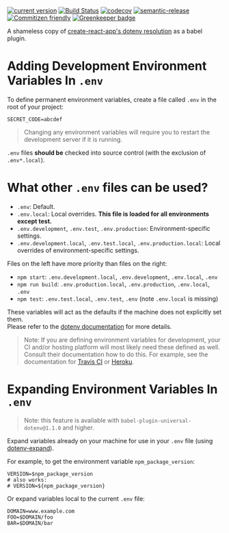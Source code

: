 [![current version](https://img.shields.io/npm/v/babel-plugin-universal-dotenv.svg)](https://www.npmjs.com/package/babel-plugin-universal-dotenv)
[![Build Status](https://travis-ci.org/saiichihashimoto/babel-plugin-universal-dotenv.svg?branch=master)](https://travis-ci.org/saiichihashimoto/babel-plugin-universal-dotenv)
[![codecov](https://codecov.io/gh/saiichihashimoto/babel-plugin-universal-dotenv/branch/master/graph/badge.svg)](https://codecov.io/gh/saiichihashimoto/babel-plugin-universal-dotenv)
[![semantic-release](https://img.shields.io/badge/%20%20%F0%9F%93%A6%F0%9F%9A%80-semantic--release-e10079.svg)](https://github.com/semantic-release/semantic-release)
[![Commitizen friendly](https://img.shields.io/badge/commitizen-friendly-brightgreen.svg)](http://commitizen.github.io/cz-cli/)
[![Greenkeeper badge](https://badges.greenkeeper.io/saiichihashimoto/babel-plugin-universal-dotenv.svg)](https://greenkeeper.io/)

A shameless copy of [create-react-app's dotenv resolution](https://facebook.github.io/create-react-app/docs/adding-custom-environment-variables#adding-development-environment-variables-in-env) as a babel plugin.

# Adding Development Environment Variables In `.env`

To define permanent environment variables, create a file called `.env` in the root of your project:

```
SECRET_CODE=abcdef
```

> Changing any environment variables will require you to restart the development server if it is running.

`.env` files **should be** checked into source control (with the exclusion of `.env*.local`).

# What other `.env` files can be used?

- `.env`: Default.
- `.env.local`: Local overrides. **This file is loaded for all environments except test.**
- `.env.development`, `.env.test`, `.env.production`: Environment-specific settings.
- `.env.development.local`, `.env.test.local`, `.env.production.local`: Local overrides of environment-specific settings.

Files on the left have more priority than files on the right:

- `npm start`: `.env.development.local`, `.env.development`, `.env.local`, `.env`
- `npm run build`: `.env.production.local`, `.env.production`, `.env.local`, `.env`
- `npm test`: `.env.test.local`, `.env.test`, `.env` (note `.env.local` is missing)

These variables will act as the defaults if the machine does not explicitly set them.<br>
Please refer to the [dotenv documentation](https://github.com/motdotla/dotenv) for more details.

> Note: If you are defining environment variables for development, your CI and/or hosting platform will most likely need
> these defined as well. Consult their documentation how to do this. For example, see the documentation for [Travis CI](https://docs.travis-ci.com/user/environment-variables/) or [Heroku](https://devcenter.heroku.com/articles/config-vars).

# Expanding Environment Variables In `.env`

> Note: this feature is available with `babel-plugin-universal-dotenv@1.1.0` and higher.

Expand variables already on your machine for use in your `.env` file (using [dotenv-expand](https://github.com/motdotla/dotenv-expand)).

For example, to get the environment variable `npm_package_version`:

```
VERSION=$npm_package_version
# also works:
# VERSION=${npm_package_version}
```

Or expand variables local to the current `.env` file:

```
DOMAIN=www.example.com
FOO=$DOMAIN/foo
BAR=$DOMAIN/bar
```
